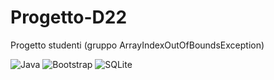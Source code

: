 # Progetto-D22
Progetto studenti (gruppo ArrayIndexOutOfBoundsException)

![Java](https://img.shields.io/badge/Backend-java-red)
![Bootstrap](https://img.shields.io/badge/Frontend-javafx-blueviolet)
![SQLite](https://img.shields.io/badge/Database-mysql-yellow)